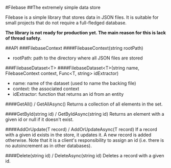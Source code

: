 ﻿#Filebase
##The extremely simple data store

Filebase is a simple library that stores data in JSON files. It is suitable for small projects that do not require a full-fledged database.

**The library is not ready for production yet. The main reason for this is lack of thread safety.**

##API
###FilebaseContext
####FilebaseContext(string rootPath)
* rootPath: path to the directory where all JSON files are stored

###FilebaseDataset&lt;T&gt;
####FilebaseDataset&lt;T&gt;(string name, FilebaseContext context, Func&lt;T, string&gt; idExtractor)
* name: name of the dataset (used to name the backing file)
* context: the associated context
* idExtractor: function that returns an id from an entity

####GetAll() / GetAllAsync()
Returns a collection of all elements in the set.

####GetById(string id) / GetByIdAsync(string id)
Returns an element with a given id or null if it doesn't exist.

####AddOrUpdate(T record) / AddOrUpdateAsync(T record)
If a record with a given id exists in the store, it updates it. A new record is added otherwise.
Note that it is a client's responsibility to assign an id (i.e. there is no autoincrement as in other databases).

####Delete(string id) / DeleteAsync(string id)
Deletes a record with a given id.